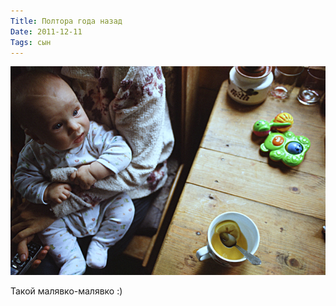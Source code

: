 ```yaml
---
Title: Полтора года назад
Date: 2011-12-11
Tags: сын
---
```


![tima.jpg](images/tima.jpg)

Такой малявко-малявко :)